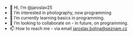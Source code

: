 - 👋 Hi, I’m @jaroslav25
- 👀 I’m interested in photography, now programming
- 🌱 I’m currently learning basics in programming.
- 💞️ I’m looking to collaborate on - in future, on programming. 
- 📫 How to reach me - via email jaroslav.bolina@seznam.cz

<!---
jaroslav25/jaroslav25 is a ✨ special ✨ repository because its `README.md` (this file) appears on your GitHub profile.
You can click the Preview link to take a look at your changes.
--->

